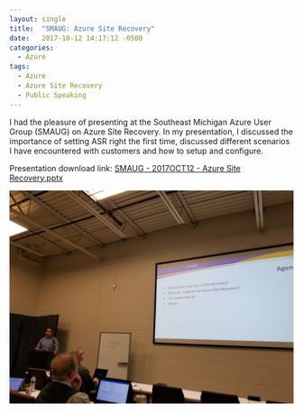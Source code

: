 ```yaml
---
layout: single
title:  "SMAUG: Azure Site Recovery"
date:   2017-10-12 14:17:12 -0500
categories:
  - Azure
tags:
  - Azure
  - Azure Site Recovery
  - Public Speaking
---
```


I had the pleasure of presenting at the Southeast Michigan Azure User Group (SMAUG) on Azure Site Recovery. In my presentation, I discussed the importance of setting ASR right the first time, discussed different scenarios I have encountered with customers and how to setup and configure.

Presentation download link: [SMAUG - 2017OCT12 - Azure Site Recovery.pptx](https://github.com/erleonard/Presentations/raw/master/SMAUG%20-%202017OCT12%20-%20Azure%20Site%20Recovery.pptx)

<img align="left" src="https://github.com/erleonard/erleonard.github.io/raw/master/assets/images/2017/2017-10-12-SWAUG.jpg">